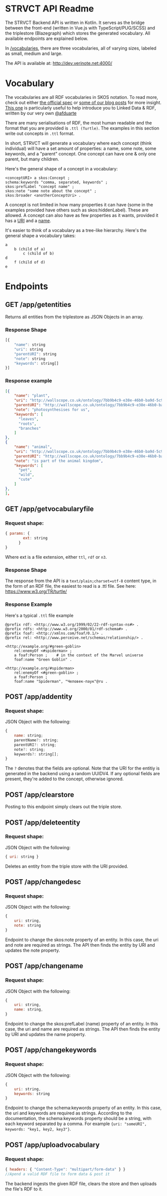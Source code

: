 
# STRVCT API Readme

The STRVCT Backend API is written in Kotlin. It serves as the bridge between the front-end (written in Vue.js with TypeScript/PUG/SCSS) and the triplestore (Blazegraph) which stores the generated vocabulary. 
All available endpoints are explained below.

In [/vocabularies](vocabularies/), there are three vocabularies, all of varying sizes, labeled as small, medium and large.

The API is available at: http://dev.verinote.net:4000/


# Vocabulary 

The vocabularies are all RDF vocabularies in SKOS notation. To read more, check out either [the official spec](https://www.w3.org/TR/swbp-skos-core-spec/) or [some of our blog posts](https://medium.com/wallscope) for more insight. [This one](https://medium.com/wallscope/linked-data-a-conceptual-exploration-9860a1f44d68?source=collection_home---6------7-----------------------) is particularly useful to help introduce you to Linked Data & RDF, written by our very own [@afduarte](https://github.com/afduarte)

There are many serialisations of RDF, the most human readable and the format that you are provided is `.ttl (Turtle)`. The examples in this section write out concepts in `.ttl` format. 

In short, STRVCT will generate a vocabulary where each concept (think individual) will have a set amount of properties: a name, some note, some keywords, and a "parent" concept. One concept can have one & only one parent, but many children. 

Here's the general shape of a concept in a vocabulary: 

```
<conceptURI> a skos:Concept ;
schema:keywords "comma, separated, keywords" ;
skos:prefLabel "concept name" ;
skos:note "some note about the concept" ;
skos:broader <anotherConceptUri> .
```
A concept is not limited in how many properties it can have (some in the examples provided have others such as skos:hiddenLabel). These are allowed. A concept can also have as few properties as it wants, provided it has a [URI](https://www.w3.org/wiki/URI) and a [name](https://www.w3.org/2012/09/odrl/semantic/draft/doco/skos_prefLabel.html).

It's easier to think of a vocabulary as a tree-like hierarchy. Here's the general shape a vocabulary takes:

```
a
	b (child of a)
		c (child of b)
d
	f (child of d)
e
```

# Endpoints

## GET /app/getentities
Returns all entities from the triplestore as JSON Objects in an array. 

### Response Shape
```javascript
[{
    "name": string
    "uri": string
    "parentURI": string
    "note": string
    "keywords": string[]
}]
```

### Response example
```json
[{
    "name": "plant",
    "uri": "http://wallscope.co.uk/ontology/7bb9b4c9-e38e-46b0-ba9d-5c9094f968ab",
    "parentURI": "http://wallscope.co.uk/ontology/7bb9b4c9-e38e-46b0-ba9d-5c9094f968ac",
    "note": "photosynthesises for us",
    "keywords": [
      "leaves",
      "roots",
      "branches"
    ]
},
{
    "name": "animal",
    "uri": "http://wallscope.co.uk/ontology/7bb9b4c9-e38e-46b0-ba9d-5c9094f968a3",
    "parentURI": "http://wallscope.co.uk/ontology/7bb9b4c9-e38e-46b0-ba9d-5c9094f968a321c",
    "note": "is part of the animal kingdom",
    "keywords": [
      "pet",
      "wild",
      "cute"
    ]
},
],
```


## GET /app/getvocabularyfile

### Request shape:
```javascript
{ params: {
        ext: string
      }
}
```
Where ext is a file extension, either `ttl`, `rdf` or `n3`.
### Response Shape
The response from the API is a `text/plain;charset=utf-8` content type, in the form of an RDF file, the easiest to read is a .ttl file. See here: https://www.w3.org/TR/turtle/

### Response Example
Here's a typical `.ttl` file example
```
@prefix rdf: <http://www.w3.org/1999/02/22-rdf-syntax-ns#> .
@prefix rdfs: <http://www.w3.org/2000/01/rdf-schema#> .
@prefix foaf: <http://xmlns.com/foaf/0.1/> .
@prefix rel: <http://www.perceive.net/schemas/relationship/> .

<http://example.org/#green-goblin>
    rel:enemyOf <#spiderman> ;
    a foaf:Person ;    # in the context of the Marvel universe
    foaf:name "Green Goblin" .

<http://example.org/#spiderman>
    rel:enemyOf <#green-goblin> ;
    a foaf:Person ;
    foaf:name "Spiderman", "Человек-паук"@ru .
```

## POST /app/addentity

### Request shape: 
JSON Object with the following: 
```javascript
{
    name: string;
    parentName?: string;
    parentURI?: string;
    note?: string;
    keywords?: string[];
}
  ```

The `?` denotes that the fields are optional. Note that the URI for the entitiy is generated in the backend using a random UUIDV4. If any optional fields are present, they're added to the concept, otherwise ignored.

## POST /app/clearstore

Posting to this endpoint simply clears out the triple store.

## POST /app/deleteentity

### Request shape:
JSON Object with the following: 
```javascript
{ uri: string }
```

Deletes an entity from the triple store with the URI provided. 

## POST /app/changedesc

### Request shape:
JSON Object with the following: 
```javascript
{
	uri: string,
	note: string
}
```

Endpoint to change the skos:note property of an entity. In this case, the uri and note are required as strings. The API then finds the entity by URI and updates the note property.


## POST /app/changename

### Request shape: 
JSON Object with the following:
```javascript
{
	uri: string,
	name: string,
}
```
Endpoint to change the skos:prefLabel (name) property of an entity. In this case, the uri and name are required as strings. The API then finds the entity by URI and updates the name property.


## POST /app/changekeywords

### Request shape:
JSON Object with the following: 
```javascript
{
	uri: string,
	keywords: string
}
```

Endpoint to change the schema:keywords property of an entity. In this case, the uri and keywords are required as strings. According to the documentation, the schema:keywords property should be a string, with each keyword separated by a comma. For example `{uri: "someURI", keywords: "key1, key2, key3"}`. 


## POST /app/uploadvocabulary
### Request shape:
```javascript
{ headers: { "Content-Type": "multipart/form-data" } }
//Apend a valid RDF file to form data & post it
```

The backend ingests the given RDF file, clears the store and then uploads the file's RDF to it.


